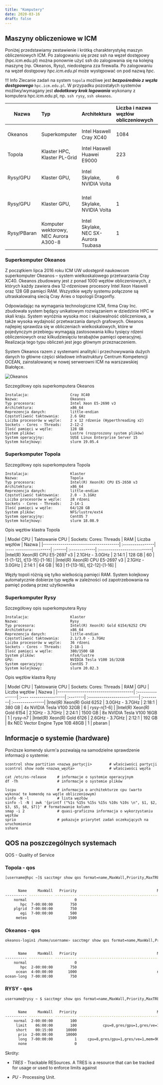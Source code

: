 ```yaml
---
title: "Komputery"
date: 2020-03-16
draft: false
---
```


## Maszyny obliczeniowe w ICM

Poniżej przedstawiamy zestawienie i krótką charakterystykę maszyn obliczeniowych ICM.
Po zalogowaniu się przez ssh na węzeł dostępowy (hpc.icm.edu.pl) można ponownie użyć ssh do zalogowania się na kolejną maszynę (np. Okeanos, Rysy), niedostępna zza firewalla. Po zalogowaniu na węzeł dostępowy *hpc.icm.edu.pl* może występować on pod nazwą *hpc*.

!!! Info
    Zlecanie zadań na system `topola` możliwe jest ***bezpośrednio z węzła dostępowego*** `hpc.icm.edu.pl`.
    W przypadku pozostałych systemów możliwy/wymagany jest ***dodatkowy krok logowania*** wykonany z komputera
    hpc.icm.edu.pl, np. `ssh rysy`, `ssh okeanos`.

| Nazwa      | Typ                           | Architektura                | Liczba i nazwa węzłów obliczeniowych | Parametry węzła obliczeniowego                     |
|----------- | :-----------------------------| :---------------------------| :----------------------------| :--------------------------------------------------|
|Okeanos     | Superkomputer                 | Intel Haswell Cray XC40     | 1084                         | 24 rdzenie, 128 GB pamięci RAM                     |
|Topola      | Klaster HPC, Klaster PL-Grid  | Intel Haswell Huawei E9000  | 223                          | 28 rdzeni, 64 lub 128 GB pamięci RAM               |
|Rysy/GPU    | Klaster GPU,                  | Intel Skylake, NVIDIA Volta | 6                            | 36 rdzenie, 380 GB pamięci RAM, 4x GPU V100 32GB   |
|Rysy/GPU    | Klaster GPU,                  | Intel Skylake, NVIDIA Volta | 1                            | 48 rdzeni, 1500 GB pamięci RAM, 8x GPU V100 16GB   |
|Rysy/PBaran | Komputer wektorowy, NEC Aurora A300-8 | Intel Skylake, NEC SX-Aurora Tsubasa | 1           | 24 rdzenie, 192 GB RAM / 8 x 8 rdzeni, 8 x 48 GB RAM |

### Superkomputer Okeanos

Z początkiem lipca 2016 roku ICM UW udostępnił naukowcom superkomputer Okeanos – system wielkoskalowego przetwarzania Cray XC40. Okeanos zbudowany jest z ponad 1000 węzłów obliczeniowych, z których każdy zawiera dwa 12-rdzeniowe procesory Intel Xeon Haswell oraz 128 GB pamięci RAM. Wszystkie węzły systemu połączone są ultraskalowalną siecią Cray Aries o topologii Dragonfly.

Odpowiadając na wymagania technologiczne ICM, firma Cray Inc. zbudowała system będący unikatowym rozwiązaniem w dziedzinie HPC w skali kraju. System wyróżnia wysoka moc i skalowalność obliczeniowa, a także wysoka wydajność przetwarzania danych grafowych. Okeanos najlepiej sprawdza się w obliczeniach wielkoskalowych, które w pojedynczym przebiegu wymagają zastosowania kilku tysięcy rdzeni obliczeniowych oraz kilkudziesięciu terabajtów pamięci operacyjnej. Realizacja tego typu obliczeń jest jego głównym przeznaczeniem.

System Okeanos razem z systemami analityki i przechowywania dużych danych to główne części składowe infrastruktury Centrum Kompetencji OCEAN, zainstalowanej w nowej serwerowni ICM na warszawskiej Białołęce.

![Okeanos](KomputeryImages/Okeanos_foto.jpg)

Szczegółowy opis superkomputera Okeanos

```text
Instalacja:                   Cray XC40
Nazwa:                        Okeanos
Typ procesora:                Intel Xeon E5-2690 v3
Architektura:                 x86_64
Reprezencja danych:           little-endian
Częstotliwość taktowania:     2.6 GHz
Liczba procesorów w węźle:    2 x 12 rdzenie (Hyperthreading x2)
Sockets - Cores - Threads:    2-12-2
Ilość pamięci w węźle:        128 GB
System plików:                Lustre (rozproszony system plików)
System operacyjny:            SUSE Linux Enterprise Server 15
System kolejkowy:             slurm 19.05.4
```

### Superkomputer Topola

Szczegółowy opis superkomputera Topola

```text
Instalacja:                   Klaster
Nazwa:                        Topola
Typ procesora:                Intel(R) Xeon(R) CPU E5-2650 v3
Architektura:                 x86_64
Reprezencja danych:           little-endian
Częstotliwość taktowania:     2.0 - 3.1GHz
Liczba procesorów w węźle:    28 rdzeni
Sockets - Cores - Threads:    2-14-1
Ilość pamięci w węźle:        64/128 GB
System plików:                NFS/lustre/ext4
System operacyjny:            CentOS 7
System kolejkowy:             slurm 18.08.9
```

Opis węzłów klastra Topola

| Model CPU                             | Taktowanie CPU   | Sockets: Cores: Threads | RAM    | Liczba węzłów | Nazwa                       |
|---------------------------------------| :----------------| :---- ------------------| :------| :-------------| :---------------------------|
|Intel(R) Xeon(R) CPU E5-2697 v3        | 2.1GHz - 3.0GHz  | 2:14:1                  | 128 GB | 60            | t1-[1-12], t[13-15]-[1-16]  |
|Intel(R) Xeon(R) CPU E5-2697 v3        | 2.1GHz - 3.0GHz  | 2:14:1                  | 64  GB | 163           | t1-[13-16], t[2-12]-[1-16]  |

Węzły topoli różnią się tylko wielkością pamięci RAM. System kolejkowy automatycznie dobierze typ węzła w zależności od zapotrzebowania na pamięć podaną przez użytkownika

### Superkomputer Rysy

Szczegółowy opis superkomputera Rysy

```text
Instalacja:                   Klaster
Nazwa:                        Rysy
Typ procesora:                Intel(R) Xeon(R) Gold 6154/6252 CPU
Architektura:                 x86_64
Reprezencja danych:           little-endian
Częstotliwość taktowania:     2.1/3.0 - 3.7GHz
Liczba procesorów w węźle:    36 rdzeni
Sockets - Cores - Threads:    2-18-1
Ilość pamięci w węźle:        380/1500 GB
System plików:                nfs4/lustre
GPU:                          NVIDIA Tesla V100 16/32GB
System operacyjny:            CentOS 7
System kolejkowy:             slurm 20.02.3
```

Opis węzłów klastra Rysy

| Model CPU                             | Taktowanie CPU   | Sockets: Cores: Threads | RAM      | GPU                    | Liczba węzłów | Nazwa            |
|---------------------------------------| :----------------| :---- ------------------| :--------| :--------------------------| :---------| :----------------|
|Intel(R) Xeon(R) Gold 6252             | 3.0GHz - 3.7GHz  | 2:18:1                  | 380 GB   | 4x NVIDIA Tesla V100 32GB  |  6        | rysy-n[1-6]      |
|Intel(R) Xeon(R) Gold 6154             | 2.1GHz - 3.7GHz  | 2:24:1                  | 1500 GB  | 8x NVIDIA Tesla V100 16GB  |  1        | rysy-n7          |
|Intel(R) Xeon(R) Gold 6126             | 2.6GHz - 3.7GHz  | 2:12:1                  | 192 GB   | 8x NEC Vector Engine Type 10B 48GB  |  1        | pbaran           |

## Informacje o systemie (hardware)

Poniższe komendy slurm'a pozwalają na samodzielne sprawdzenie informacji o systemie:

```text
scontrol show partition <nazwa_partycji>        # właściwości partycji
scontrol show node <nazwa_węzła>                # właściwości węzła

cat /etc/os-release     # informacje o systemie operacyjnym
df -Th                  # informacje o systemie plików

lscpu                   # informacja o architekturze cpu (warto wykonać te komendę na węźle obliczeniowym)
sinfo -N -l             # lista węzłów
sinfo -l -N | awk '{printf ("%1s %15s %15s %15s %10s %10s \n", $1, $2, $3, $5, $6, $7)}' # formatowanie kolumn
smap -i 2               # quasi-graficzna informacja o wykorzystaniu węzłów
sprio                   # pokazuje priorytet zadań oczekujących na uruchomienie 
sshare                  
```

## QOS na poszczególnych systemach

QOS - Quality of Service

### Topola - qos

```.sh
[username@hpc ~]$ sacctmgr show qos format=name,MaxWall,Priority,MaxTRESPU%50


      Name     MaxWall   Priority                                     MaxTRESPU
---------- ----------- ---------- ---------------------------------------------
    normal                      0
       hpc  7-00:00:00        750
    plgrid  7-00:00:00        750
       egi  7-00:00:00        500
     meteo                   1500  
```

### Okeanos - qos

```.sh
okeanos-login1 /home/username> sacctmgr show qos format=name,MaxWall,Priority,MaxTRESPU%50


      Name     MaxWall   Priority                                     MaxTRESPU
---------- ----------- ---------- ---------------------------------------------
    normal                      0
       hpc  2-00:00:00        750
     ocean  4-00:00:00       1000                                     node=1024
ocean-long  7-00:00:00        750                                      node=256
```

### RYSY - qos

```.sh
username@rysy ~ $ sacctmgr show qos format=name,MaxWall,Priority,MaxTRESPU%50


      Name     MaxWall   Priority                                     MaxTRESPU
---------- ----------- ---------- ---------------------------------------------
    normal  2-00:00:00        100                                        node=2
     limit    06:00:00        100            cpu=8,gres/gpu=1,gres/ve=1,mem=90G
     short    00:15:00      10000
      prio  2-00:00:00      10000
      long  7-00:00:00          1     cpu=8,gres/gpu=1,gres/ve=1,mem=90G,node=1
      none                      0                                         cpu=0
```

Skróty:

- *TRES* - Trackable RESources. A TRES is a resource that can be tracked for usage or used to enforce limits against

- *PU* - Processing Unit.
